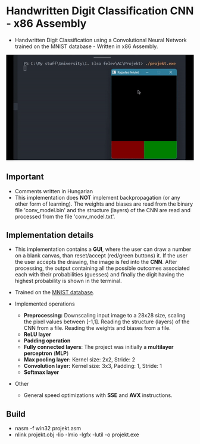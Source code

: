 # Handwritten Digit Classification CNN - x86 Assembly

- Handwritten Digit Classification using a Convolutional Neural Network trained on the MNIST database - Written in x86 Assembly.

![](https://github.com/LorinczAdrien/Handwritten-Digit-Classification-CNN/blob/main/example.gif)

## Important

- Comments written in Hungarian
- This implementation does **NOT** implement backpropagation (or any other form of learning). The weights and biases are read from the binary file 'conv_model.bin' and the structure (layers) of the CNN are read and processed from the file 'conv_model.txt'.

## Implementation details

- This implementation contains a **GUI**, where the user can draw a number on a blank canvas, than reset/accept (red/green buttons) it. If the user the user accepts the drawing, the image is fed into the **CNN**. After processing, the output containing all the possible outcomes associated each with their probabilities (guesses) and finally the digit having the highest probability is shown in the terminal.
- Trained on the [MNIST database](https://en.wikipedia.org/wiki/MNIST_database).

- Implemented operations
  - **Preprocessing:** Downscaling input image to a 28x28 size, scaling the pixel values between [-1,1]. Reading the structure (layers) of the CNN from a file. Reading the weights and biases from a file.
  - **ReLU layer**
  - **Padding operation**
  - **Fully connected layers**: The project was initially a **multilayer perceptron** (**MLP**)
  - **Max pooling layer:** Kernel size: 2x2, Stride: 2
  - **Convolution layer:** Kernel size: 3x3, Padding: 1, Stride: 1
  - **Softmax layer**
  
- Other
  - General speed optimizations with **SSE** and **AVX** instructions.

## Build

- nasm -f win32 projekt.asm
- nlink projekt.obj -lio -lmio -lgfx -lutil -o projekt.exe

